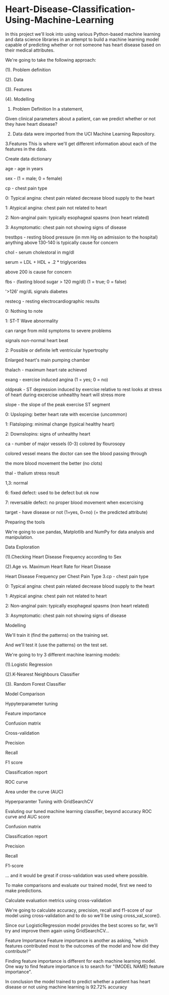 # Heart-Disease-Classification-Using-Machine-Learning

In this project we'll look into using various Python-based machine learning and data science libraries in an attempt to build a machine learning model capable of predicting whether or not someone has heart disease based on their medical attributes.

We're going to take the following approach:

(1). Problem definition

(2). Data

(3). Features

(4). Modelling

1. Problem Definition
In a statement,

Given clinical parameters about a patient, can we predict whether or not they have heart disease?

2. Data
data were imported from the UCI Machine Learning Repository.

3.Features
This is where we'll get different information about each of the features in the data.

Create data dictionary

age - age in years

sex - (1 = male; 0 = female)

cp - chest pain type

0: Typical angina: chest pain related decrease blood supply to the heart

1: Atypical angina: chest pain not related to heart

2: Non-anginal pain: typically esophageal spasms (non heart related)

3: Asymptomatic: chest pain not showing signs of disease

trestbps - resting blood pressure (in mm Hg on admission to the hospital) anything above 130-140 is typically cause for concern

chol - serum cholestoral in mg/dl

serum = LDL + HDL + .2 * triglycerides

above 200 is cause for concern

fbs - (fasting blood sugar > 120 mg/dl) (1 = true; 0 = false)

'>126' mg/dL signals diabetes

restecg - resting electrocardiographic results

0: Nothing to note

1: ST-T Wave abnormality

can range from mild symptoms to severe problems

signals non-normal heart beat

2: Possible or definite left ventricular hypertrophy

Enlarged heart's main pumping chamber

thalach - maximum heart rate achieved

exang - exercise induced angina (1 = yes; 0 = no)

oldpeak - ST depression induced by exercise relative to rest looks at stress of heart during excercise unhealthy heart will stress more

slope - the slope of the peak exercise ST segment

0: Upsloping: better heart rate with excercise (uncommon)

1: Flatsloping: minimal change (typical healthy heart)

2: Downslopins: signs of unhealthy heart

ca - number of major vessels (0-3) colored by flourosopy

colored vessel means the doctor can see the blood passing through

the more blood movement the better (no clots)

thal - thalium stress result

1,3: normal

6: fixed defect: used to be defect but ok now

7: reversable defect: no proper blood movement when excercising

target - have disease or not (1=yes, 0=no) (= the predicted attribute)

Preparing the tools

We're going to use pandas, Matplotlib and NumPy for data analysis and manipulation.

Data Exploration

(1).Checking Heart Disease Frequency according to Sex

(2).Age vs. Maximum Heart Rate for Heart Disease

Heart Disease Frequency per Chest Pain Type
3.cp - chest pain type

0: Typical angina: chest pain related decrease blood supply to the heart

1: Atypical angina: chest pain not related to heart

2: Non-anginal pain: typically esophageal spasms (non heart related)

3: Asymptomatic: chest pain not showing signs of disease


Modelling

We'll train it (find the patterns) on the training set.

And we'll test it (use the patterns) on the test set.

We're going to try 3 different machine learning models:

(1).Logistic Regression

(2).K-Nearest Neighbours Classifier

(3). Random Forest Classifier

Model Comparison

Hypyterparameter tuning

Feature importance

Confusion matrix

Cross-validation

Precision

Recall

F1 score

Classification report

ROC curve

Area under the curve (AUC)

Hyperparamter Tuning with GridSearchCV

Evaluting our tuned machine learning classifier, beyond accuracy
ROC curve and AUC score

Confusion matrix

Classification report

Precision

Recall

F1-score

... and it would be great if cross-validation was used where possible.

To make comparisons and evaluate our trained model, first we need to make predictions.

Calculate evaluation metrics using cross-validation

We're going to calculate accuracy, precision, recall and f1-score of our model using cross-validation and to do so we'll be using cross_val_score().

Since our LogisticRegression model provides the best scores so far, we'll try and improve them again using GridSearchCV...

Feature Importance
Feature importance is another as asking, "which features contributed most to the outcomes of the model and how did they contribute?"

Finding feature importance is different for each machine learning model. One way to find feature importance is to search for "(MODEL NAME) feature importance".



In conclusion the model trained to predict whether a patient has heart disease or not using machine learning is 92.72% accuracy


